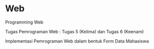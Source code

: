 # Web

Programming Web

Tugas Pemrograman Web : Tugas 5 (Kelima) dan Tugas 6 (Keenam)

Implementasi Pemrograman Web dalam bentuk Form Data Mahasiswa
